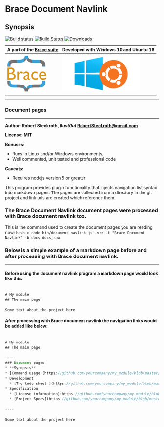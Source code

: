 # Brace Document Navlink 
## Synopsis 

[![Build status](https://ci.appveyor.com/api/projects/status/vhqd52w3em2om16p/branch/master?svg=true)](https://ci.appveyor.com/project/restarian/brace-document-navlink/branch/master) [![Build Status](https://travis-ci.org/restarian/brace_document_navlink.svg?branch=master)](https://travis-ci.org/restarian/brace_document_navlink) [![Downloads](https://img.shields.io/npm/dm/brace_document_navlink.svg?svg=true)](https://npmjs.org/package/brace_document_navlink)

| A part of the [Brace suite](https://github.com/restarian/restarian/blob/master/brace/README.md)| Developed with Windows 10 and Ubuntu 16 
| ---- | ----
| ![Brace](https://raw.githubusercontent.com/restarian/restarian/master/brace/doc/image/brace_logo_small.png) | [![Ubuntu on Windows](https://raw.githubusercontent.com/restarian/restarian/master/doc/image/ubuntu_windows_logo.png)](https://github.com/Microsoft/BashOnWindows) | 

----
### Document pages

----

**Author: Robert Steckroth, _Bust0ut_ [<RobertSteckroth@gmail.com>](mailto:robertsteckroth@gmail.com)**

**License: MIT**

**Bonuses:**
* Runs in Linux and/or Windows environments.
* Well commented, unit tested and professional code

**Caveats:**
* Requires nodejs version 5 or greater

This program provides plugin functionality that injects navigation list syntax into markdown pages. The pages are collected from a directory in the git project and link urls are created which reference them.

### The Brace Document Navlink document pages were processed with Brace document navlink too.
This is the command used to create the document pages you are reading now: ```bash > node bin/document navlink.js -vre -t "Brace Document Navlink" -b docs docs_raw```

### Below is a simple example of a markdown page before and after processing with Brace document navlink. 
---- 

#### Before using the document navlink program a markdown page would look like this:
```javascript

# My module
## The main page

Some text about the project here
```

#### After processing with Brace document navlink the navigation links would be added like below:
```javascript

# My module
## The main page

----
### Document pages
* **Synopsis**
* [Command usage](https://github.com/yourcompany/my_module/blob/master/docs/usage.md)
* Development
  * [The todo sheet ](https://github.com/yourcompany/my_module/blob/master/docs/development/todo.md)
* Specification
  * [License information](https://github.com/yourcompany/my_module/blob/master/docs/specification/license.md)
  * [Project Specs](https://github.com/yourcompany/my_module/blob/master/docs/specification/specification.md)

----

Some text about the project here
```


